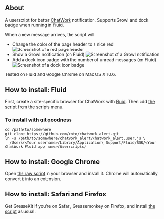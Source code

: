 ## About ##

A userscript for better [ChatWork](http://www.chat-work.com/) notification.
Supports Growl and dock badge when running in Fluid.

When a new message arrives, the script will

 * Change the color of the page header to a nice red
   ![Screenshot of a red page header][1]
 * Show a Growl notification (on Fluid)
   ![Screenshot of a Growl notification][2]
 * Add a dock icon badge with the number of unread messages (on Fluid)
   ![Screenshot of a dock icon badge][3]

[1]: https://img.skitch.com/20110420-guggcy81fe54jfgnnaik8che8m.png
[2]: https://img.skitch.com/20110420-8nida44kjaynqxm988fu358cjx.png
[3]: https://img.skitch.com/20110420-ewruckm161cakrhdin3781484r.png


Tested on Fluid and Google Chrome on Mac OS X 10.6.


## How to install: Fluid ##

First, create a site-specific browser for ChatWork with [Fluid](http://www.fluidapp.com/). Then add [the script](https://github.com/ento/chatwork_alert/blob/master/chatwork_growl.user.js) from the scripts menu.


### To install with git goodness ###

    cd /path/to/somewhere
    git clone https://github.com/ento/chatwork_alert.git
    ln -s /path/to/somewhere/chatwork_alert/chatwork_alert.user.js \
      /Users/<Your username>/Library/Application\ Support/Fluid/SSB/<Your ChatWork Fluid app name>/Userscripts/


## How to install: Google Chrome ##

Open [the raw script](https://github.com/ento/chatwork_alert/blob/master/chatwork_growl.user.js) in your browser and install it. Chrome will automatically convert it into an extension.


## How to install: Safari and Firefox ##

Get GreaseKit if you're on Safari, Greasemonkey on Firefox, and install [the script](https://github.com/ento/chatwork_alert/blob/master/chatwork_growl.user.js) as usual.
